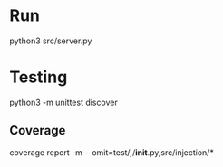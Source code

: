 # Run
python3 src/server.py

# Testing
python3 -m unittest discover

## Coverage
coverage report -m --omit=test/*,*/__init__.py,src/injection/*